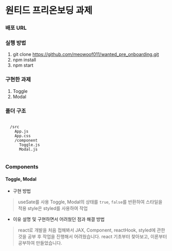 # 원티드 프리온보딩 과제

### 배포 URL

### 실행 방법
  1. git clone https://github.com/meowoof011/wanted_pre_onboarding.git 
  2. npm install
  3. npm start

### 구현한 과제
  1. Toggle
  2. Modal

### 폴더 구조
<pre>
  <code>
  /src
    App.js
    App.css
    /component
      Toggle.js
      Modal.js
  </code>
</pre>

### Components
#### Toggle, Modal

+ 구현 방법
> useSate를 사용
> Toggle, Modal의 상태를 <code>true</code>, <code>false</code>를 반환하여 스타일을 적용 
> style은 styled를 사용하여 작업

+ 이유 설명 및 구현하면서 어려웠던 점과 해결 방법
> react로 개발을 처음 접해봐서 JAX, Component, reactHook, styled에 관한 것을 공부 후 작업을 진행해서 어려웠습니다. react 기초부터 찾아보고, 이론부터 공부하여 만들었습니다.
